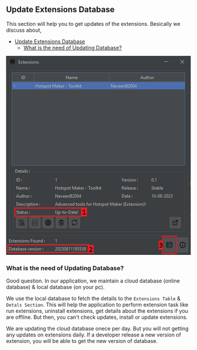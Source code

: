 ## Update Extensions Database

This section will help you to get updates of the extensions. Besically we discuss about,
- [Update Extensions Database](#update-extensions-database)
  - [What is the need of Updating Database?](#what-is-the-need-of-updating-database)

![Interface 5](../Media/Interface5.PNG "Hotspot Maker Extension Interface 5")

### What is the need of Updating Database?

Good question. In our application, we maintain a cloud database (online database) & local database (on your pc). 

We use the local database to fetch the details to the `Extensions Table` & `Detals Section`. This will help the application to perform extension task like run extensions, uninstall extensions, get details about the extensions if you are offline. But then, you can't check updates, install or update extensions.

We are updating the cloud database onece per day. But you will not getting any updates on extensions daily. If a developer release a new version of extension, you will be able to get the new version of database.